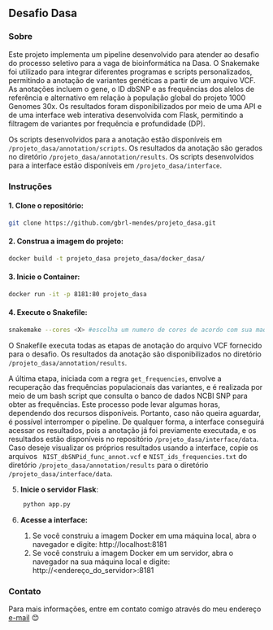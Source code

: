 ## **Desafio Dasa**

### Sobre
Este projeto implementa um pipeline desenvolvido para atender ao desafio do processo seletivo para a vaga de bioinformática na Dasa. O Snakemake foi utilizado para integrar diferentes programas e scripts personalizados, permitindo a anotação de variantes genéticas a partir de um arquivo VCF. As anotações incluem o gene, o ID dbSNP e as frequências dos alelos de referência e alternativo em relação à população global do projeto 1000 Genomes 30x. Os resultados foram disponibilizados por meio de uma API e de uma interface web interativa desenvolvida com Flask, permitindo a filtragem de variantes por frequência e profundidade (DP).

Os scripts desenvolvidos para a anotação estão disponíveis em `/projeto_dasa/annotation/scripts`.
Os resultados da anotação são gerados no diretório `/projeto_dasa/annotation/results`.
Os scripts desenvolvidos para a interface estão disponíveis em `/projeto_dasa/interface`.
### Instruções
#### 1. Clone o repositório:
``` bash
git clone https://github.com/gbrl-mendes/projeto_dasa.git
```
#### 2. Construa a imagem do projeto:
``` bash
docker build -t projeto_dasa projeto_dasa/docker_dasa/
```
#### 3. Inicie o Container:
``` bash
docker run -it -p 8181:80 projeto_dasa
```
#### 4. Execute o Snakefile:
``` bash
snakemake --cores <X> #escolha um numero de cores de acordo com sua maquina
```
O Snakefile executa todas as etapas de anotação do arquivo VCF fornecido para o desafio. Os resultados da anotação são disponibilizados no diretório `/projeto_dasa/annotation/results`.

A última etapa, iniciada com a regra `get_frequencies`, envolve a recuperação das frequências populacionais das variantes, e é realizada por meio de um bash script que consulta o banco de dados NCBI SNP para obter as frequências. Este processo pode levar algumas horas, dependendo dos recursos disponíveis. Portanto, caso não queira aguardar, é possível interromper o pipeline. De qualquer forma, a interface conseguirá acessar os resultados, pois a anotação já foi previamente executada, e os resultados estão disponíveis no repositório `/projeto_dasa/interface/data`. Caso deseje visualizar os próprios resultados usando a interface, copie os arquivos ` NIST_dbSNPid_func_annot.vcf` e `NIST_ids_frequencies.txt` do diretório `/projeto_dasa/annotation/results` para o diretório `/projeto_dasa/interface/data`.

5. **Inicie o servidor Flask**:
``` bash
	python app.py
```
6. **Acesse a interface:**
	
	1. Se você construiu a imagem Docker em uma máquina local, abra o navegador e digite:
		http://localhost:8181
	2. Se você construiu a imagem Docker em um servidor, abra o navegador na sua máquina local e digite:
		http://<endereço_do_servidor>:8181

### Contato 
Para mais informações, entre em contato comigo através do meu endereço [e-mail](mailto:gabrielmendesbrt@outllok.com) 😊
